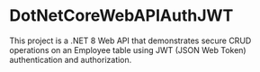 # DotNetCoreWebAPIAuthJWT
This project is a .NET 8 Web API that demonstrates secure CRUD operations on an Employee table using JWT (JSON Web Token) authentication and authorization. 
